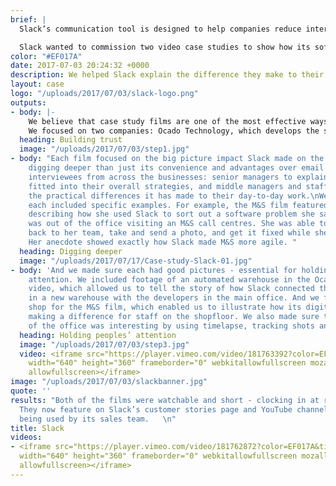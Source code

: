 ```yaml
---
brief: |
  Slack’s communication tool is designed to help companies reduce internal emails and meetings, improving productivity, transparency, and widening the sharing of information and knowledge.

  Slack wanted to commission two video case studies to show how its software transforms organisations; with the UK its second biggest market, it asked Happen to help.
color: "#EF017A"
date: 2017-07-03 20:24:32 +0000
description: We helped Slack explain the difference they make to their customers
layout: case
logo: "/uploads/2017/07/03/slack-logo.png"
outputs:
- body: |-
    We believe that case study films are one of the most effective ways to show potential customers the benefits of a company’s products and services. They play a vital role in the customer journey: providing the reassurance people need ahead of a purchase. People trust people without a vested interest to recommend things, as the popularity of TripAdvisor and Trustpilot prove. So a video featuring an effusive client is very persuasive.
    We focused on two companies: Ocado Technology, which develops the software and systems that power the online grocery retail platforms of Ocado and Morrisons, and Marks & Spencer. One is the sort of technology company that Slack’s initial growth has been driven by. The other is a long-established, iconic brand that is seeking to transform the way it works and its customer experience, both online and in its shops.
  heading: Building trust
  image: "/uploads/2017/07/03/step1.jpg"
- body: "Each film focused on the big picture impact Slack made on the companies,
    digging deeper than just its convenience and advantages over email. They featured
    interviewees from across the businesses: senior managers to explain how Slack
    fitted into their overall strategies, and middle managers and staff to talk about
    the practical differences it has made to their day-to-day work.\nWe made sure
    each included specific examples. For example, the M&S film featured an interviewee
    describing how she used Slack to sort out a software problem she saw when she
    was out of the office visiting an M&S call centres. She was able to report it
    back to her team, take and send a photo, and get it fixed while she was there.
    Her anecdote showed exactly how Slack made M&S more agile. "
  heading: Digging deeper
  image: "/uploads/2017/07/17/Case-study-Slack-01.jpg"
- body: 'And we made sure each had good pictures - essential for holding a viewer’s
    attention. We included footage of an automated warehouse in the Ocado Technology
    video, which allowed us to tell the story of how Slack connected the testing team
    in a new warehouse with the developers in the main office. And we filmed in a
    shop for the M&S film, which enabled us to illustrate how its digital team is
    making a difference for staff on the shopfloor. We also made sure that the footage
    of the office was interesting by using timelapse, tracking shots and a gimbal. '
  heading: Holding peoples’ attention
  image: "/uploads/2017/07/03/step3.jpg"
  video: <iframe src="https://player.vimeo.com/video/181763392?color=EF017A&title=0&byline=0&portrait=0"
    width="640" height="360" frameborder="0" webkitallowfullscreen mozallowfullscreen
    allowfullscreen></iframe>
image: "/uploads/2017/07/03/slackbanner.jpg"
quote: ''
results: "Both of the films were watchable and short - clocking in at round 90 seconds.
  They now feature on Slack’s customer stories page and YouTube channel, as well as
  being used by its sales team.   \n"
title: Slack
videos:
- <iframe src="https://player.vimeo.com/video/181762872?color=EF017A&title=0&byline=0&portrait=0"
  width="640" height="360" frameborder="0" webkitallowfullscreen mozallowfullscreen
  allowfullscreen></iframe>
---
```

